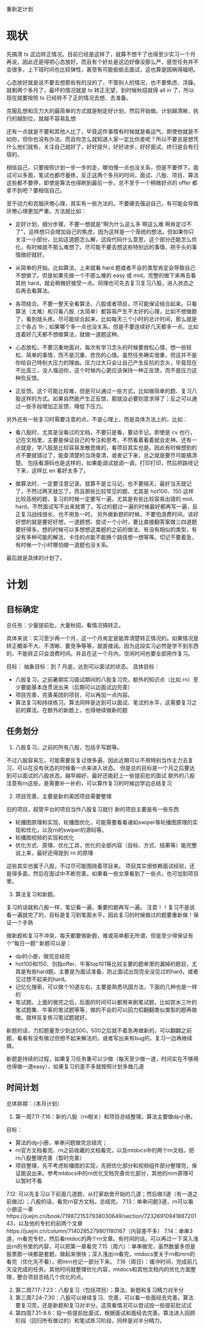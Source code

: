 重新定计划

# 现状

先搞清 tx 这边转正情况。目前已经是这样了，就算不想干了也得至少实习一个月再说，因此还是得把心态放好。而且有个好处是这边好像没那么严，感觉任务并不会很多，上下班时间也比较弹性，甚至有可能偷偷去面试，这也算是因祸得福吧。

心态放好就是说不要去想那些有的没的了，不管别人的情况，也不要焦虑、浮躁。就剩两个多月了，最坏的情况就是 tx 转正无望，到时候秋招就得 all in 了，所以现在就要按照 tx 已经转不了正的情况去想、去准备。

克服乱想和压力大的最简单的方式就是制定好计划，然后开始做。计划越清晰，执行的越到位，就越不容易乱想

还有一点就是不要和其他人比了，毕竟这件事情有时候就是看运气，即使他就是不如你，但你也没有办法。而且你怎么就知道人家一定比你差呢？所以不要总是想凭什么他们就有，关注自己就好了，好好提升，好好进步，好好面试，终归是会有归宿的。

相信自己，只要按照计划一步一步的走，哪怕慢一点也没关系，但是不要停下。面试可以多面，笔试也都尽量练，反正这两个多月的时间，面试、八股、项目、算法这些都不要停，即使是算法也得刷到最后一步。总不至于一个稍微好点的 offer 都拿不到吧？要相信自己。

至于动力和克服厌倦心理，其实有一些方法的。不要硬去强迫自己，有可能会导致厌倦心理更加严重。方法就比如：

- 定好计划，细分步骤。不要一想就是“啊为什么这么多 啊这么难 啊肯定过不了”，这样想只会增加自己的焦虑，因为这样是一个笼统的想法。但如果你只关注一小部分，比如这道题怎么解，这段代码什么意思，这个部分还能怎么优化，有时候就不那么难想了。尽可能不要去想这些特别远的事情，把手头的事情做好就好。

- 从简单的开始。比如算法，上来就看 hard 题或者不会的类型肯定会导致自己不想做了。但是如果先做一个不那么难的 easy 或 mid，完整的做下来再去看其他 hard，就会稍微好接受一点。同理也可先去复习复习八股，进入状态之后再去看算法。

- 各项结合。不要一整天全看算法、八股或者项目，尽可能保证结合起来。只看算法（太难）和只看八股（太简单）都容易产生不太好的心理，比如不想做题了，看到就头疼。尽可能综合起来，比如每天三个小时的总计时间，那么就是三个各占 1h；如果哪个多一点也没关系。但是不要连续好几天都多一点，比如连着好几天都不想做算法，就做一道题这种。

- 心态放松，不要沉重地面对。每次有学习念头的时候要放松心情，想一些轻松、简单的事情，而不是沉重、悲伤的心情。虽然任务确实很重，但这并不是你给自己特别大压力的理由。压力过大只会让自己产生反抗的念头，毕竟现在不比高三，没人强迫你，这个时候内心更应该保持一种正反馈，而不是压力这种负反馈。

- 正反馈。这个可能比较难，但是可以通过一些方式，比如做简单的题、复习八股这样的方式。如果自然能产生正反馈，那就没必要刻意求得了；反之可以通过一些手段增加正反馈，降低下压力。

另外还有一些复习时需要注意的点，不是心理上，而是具体方法上的，比如：

- 看八股时，尤其是没看过的文档，不要只是看，要动手记。即使是 cv 也行，记在文档里，主要是保证自己的专注和思考，不然看着看着就会走神。还有一点就是，学八股是比较容易发散思维的，看项目其实也是。因此有时候想到的点不要就错过了，能查清楚的当场查清，或者记下来，总之就是要尽可能搞清楚。
  包括看源码也是这样的，如果能调试就调一调，打印打印，然后把路径记下来，这样比 en 看好太多了。

- 做算法时，一定要注意记录。就算不是立马记，也不要隔天，最好当天就记了，不然过两天就忘了。而且那些比较常见的题，尤其是 hot100、150 这样比较高频的题，复习的时候一定要写一遍，尤其是有些比较容易出错的 mid、hard，不然面试写不出来就寄了。写过的题过一遍的时候最好都再写一遍，反正复习战线很长，也不用急一时。
  另外做新题的时候，不要怕浪费时间，该好好想的就是要好好想，一道题想、尝试一个小时，要比直接翻答案做三四道题要好得多。想的时候可以多想想这类题的之前的做法、有没有相似的类型，有没有多种可能的解法，卡住的点能不能换个路径想一想等等。切记不要着急，有时候一个小时哪怕做一道题也没关系。

最后就是具体的计划了。

# 计划

## 目标确定

总任务：少量提前批，大量秋招，看情况搞转正。

具体来说：实习至少再一个月，这一个月肯定是能弄清楚转正情况的。如果情况是转正概率不大、不清晰、要竞争等等，就直接润。因为这段实习必然是学不到东西的，不能转正只会浪费时间。并且在这一个月内，空闲时间也要全部用作复习。

目标：
抽象目标：到 7 月底，达到可以面试的状态。
具体目标：

- 八股复习，之前暑期实习面试期间的八股复习完，额外的知识点（比如 rn）至少要能基本连贯说出来（后期可以边面试边完善）
- 项目完善，完善美团的项目，可以再加一点内容。
- 算法复习和持续练习。算法同样是达到可以面试、笔试的水平，这需要复习之前的算法。在额外的新题上，也得继续做新的题

## 任务划分

1. 八股复习，之前的所有八股，包括手写题等。

不过八股容易忘，可能需要反复过很多遍，因此近期可以不用特别当作主力去复习，可以在没有状态的时候看一点来进入状态。
但是总的目标是一个月之后要达到可以面试的八股状态。越早越好，最好还能赶上一些提前批的面试
额外的八股注意有rn这些，是需要补一补的，可以算作复习的时候边学边总结复习

2. 项目完善，主要是新的美团项目需要整理

旧的项目，超管平台的项目当作八股复习就行
新的项目主要是有一些东西

- 轮播图原理和实现、轮播图优化，可能需要看看诸如swiper等轮播图原理的实现和优化，以及rn的swiper的源码等。
- 轮播图视频的实现和优化
- 优化方式、原理、优化工具，优化的全部内容（目标、方式、结果等）能完整说上来，最好还得提到 rn 的原理

这些其实也属于八股，不过尽可能围绕着项目来。
项目其实很依赖面试经验，还是得多面，然后在面试中不断完善。如果看一些文章看到了一些点，也可加到项目里。

3. 算法复习和新题。

复习的话就和八股一样，笔记看一遍，重要的题再写一遍。
注意！！复习不是说看一遍就完了的，目标是复习到笔面水平，因此复习的时候做过的题要重新做！保证一个手熟

做新题和复习不冲突，每天都要做新题，难或简单都无所谓，但是至少得保证有个“每日一题”
新题可以是：

- dp的小册，做完总结完
- hot100和150、剑指offer、牛客top101等比较主要的题单里的漏掉的题目，尤其是有些hard题。主要是为面试准备，防止面试出现完全没见过的hard，或者见过想不起来的hard。
- 记忆化搜索，可以做个10道左右，主要是熟悉巩固方法，下面的几种也是一样的
- 笔试题。上面的做完之后，后面的时间可以都用来刷笔试题，比如宫水三叶的笔试题集、牛客的笔试题等等，做的不会的可以回力扣翻翻类似类型的题再做做。就样反复练习笔试题就好。

新题的话，力扣题量至少到达500，500之后就不着急再做新的，可以翻翻之前题，看看有没有做过但想不起来解法的，或者写出来有bug的，复习一边再继续做。

新题是持续的过程，如果复习任务重可以少做（每天至少做一道，时间实在不够用也得做一道easy），如果复习的差不多就按照计划多做几道

## 时间计划

总体排期：（本月计划）

1. 第一周7.11-7.16：新的八股（rn相关）和项目总结整理，算法主要做dp小册。

目标：
- 算法的dp小册，单串问题做完总结完；
- rn官方文档看完、rn之前收藏的文档看完，以及mtdocs中的两个rn文档，把rn八股整理完善（暂时完善）
- 项目整理，先不考虑轮播图的实现，先把优化部分和视频组件部分整理完，保证能说出来。参考mtdocs中的rn优化文档完善优化部分，其他的mrn原理可以暂时不看

7.12: 可以先复习以下前面几道题，从打家劫舍开始的几道；然后做3道（有一道之前做过）；八股的话，看完rn官方文档，总结完。
7.13：单串问题3道，rn可以看小册这一章https://juejin.cn/book/7198721537938030649/section/7232691094188720143，以及他的专栏的前两个文章https://juejin.cn/column/7140285279801180167（内容差不多）
7.14：单串3道，rn看完专栏，然后看mtdoc的两个rn文章。有时间的话，可以再过一下深入浅出rn的书里的内容，可以把第一章看完
7.15（周六）：单串做完，虽然数量多但是股票那一块都是套题，做起来很快；深入浅出rn看完，mtdocs里关于rn和mrn的看完（优化先不看），把mrn也记一部分下来。
7.16（周日）：缓冲时间，完成前几天没完成的任务。其他时间就整理优化内容，mtdocs和其他文档内的优化方面整理，整合项目总结几个优化的点。

2. 第二周7.17-7.23：八股复习（包括项目）；算法，新题和复习精力对半分
3. 第三周7.24-7.30：八股可以继续复习、完善，可以看一些面经去完善。算法要复习完，还是新题和复习对半分。这周看情况可以尝试投一些提前批试试
4. 第四周7.31-8.6：投一些提前批面试，根据面试和面经去完善。算法进入回顾阶段（回归所有做过的）和笔试练习阶段，同样是对半分精力。


